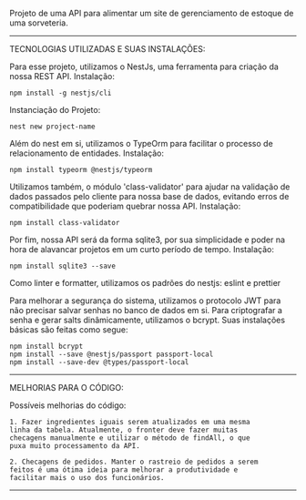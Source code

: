 Projeto de uma API para alimentar um site de gerenciamento
de estoque de uma sorveteria.

----------------------------------------------------------------

TECNOLOGIAS UTILIZADAS E SUAS INSTALAÇÕES:

  Para esse projeto, utilizamos o NestJs, uma ferramenta
  para criação da nossa REST API. Instalação:
    
    npm install -g nestjs/cli
  
  Instanciação do Projeto:

    nest new project-name
  
  Além do nest em si, utilizamos o TypeOrm para facilitar
  o processo de relacionamento de entidades. Instalação:

    npm install typeorm @nestjs/typeorm
  
  Utilizamos também, o módulo 'class-validator' para ajudar
  na validação de dados passados pelo cliente para nossa
  base de dados, evitando erros de compatibilidade que 
  poderiam quebrar nossa API. Instalação:

    npm install class-validator
  
  Por fim, nossa API será da forma sqlite3, por sua simplicidade
  e poder na hora de alavancar projetos em um curto
  período de tempo. Instalação:

    npm install sqlite3 --save

  Como linter e formatter, utilizamos os padrões do nestjs:
  eslint e prettier

  Para melhorar a segurança do sistema, utilizamos o protocolo 
  JWT para não precisar salvar senhas no banco de dados em si.
  Para criptografar a senha e gerar salts dinâmicamente,
  utilizamos o bcrypt. Suas instalações básicas são feitas como
  segue:

    npm install bcrypt
    npm install --save @nestjs/passport passport-local
    npm install --save-dev @types/passport-local

----------------------------------------------------------------

MELHORIAS PARA O CÓDIGO:

  Possíveis melhorias do código:

    1. Fazer ingredientes iguais serem atualizados em uma mesma
    linha da tabela. Atualmente, o fronter deve fazer muitas 
    checagens manualmente e utilizar o método de findAll, o que
    puxa muito processamento da API.

    2. Checagens de pedidos. Manter o rastreio de pedidos a serem
    feitos é uma ótima ideia para melhorar a produtividade e 
    facilitar mais o uso dos funcionários. 

----------------------------------------------------------------